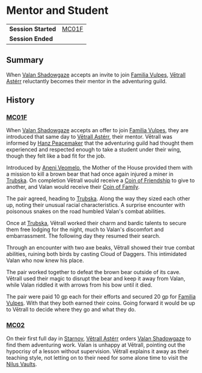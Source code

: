 # Mentor and Student

|||
| --- | --- |
| **Session Started** | [MC01F](../sessions/MC01F.md) | storyline.2
| **Session Ended** | |

## Summary

When [Valan Shadowgaze](../characters/valan-shadowgaze.md) accepts an invite to join [Familia Vulpes](../organisations/familia-vulpes.md), [Vētrall Astérr](../characters/vetrall-asterr.md) reluctantly becomes their mentor in the adventuring guild.

## History

### [MC01F](../sessions/MC01F.md)

When [Valan Shadowgaze](../characters/valan-shadowgaze.md) accepts an offer to join [Familia Vulpes](../organisations/familia-vulpes.md), they are introduced that same day to [Vētrall Astérr](../characters/vetrall-asterr.md), their mentor. Vētrall was informed by [Hanz Peacemaker](../characters/hanz-peacemaker.md) that the adventuring guild had thought them experienced and respected enough to take a student under their wing, though they felt like a bad fit for the job.

Introduced by [Aneni Veomelo](../characters/aneni-veomelo.md), the Mother of the House provided them with a mission to kill a brown bear that had once again injured a miner in [Trubska](../places/villages/trubska.md). On completion Vētrall would receive a [Coin of Friendship](../items/coin-of-friendship.md) to give to another, and Valan would receive their [Coin of Family](../items/coin-of-family.md).

The pair agreed, heading to [Trubska](../places/villages/trubska.md). Along the way they sized each other up, noting their unusual racial characteristics. A surprise encounter with poisonous snakes on the road humbled Valan's combat abilities.

Once at [Trubska](../places/villages/trubska.md), Vētrall worked their charm and bardic talents to secure them free lodging for the night, much to Valan's discomfort and embarrassment. The following day they resumed their search.

Through an encounter with two axe beaks, Vētrall showed their true combat abilities, ruining both birds by casting Cloud of Daggers. This intimidated Valan who now knew his place.

The pair worked together to defeat the brown bear outside of its cave. Vētrall used their magic to disrupt the bear and keep it away from Valan, while Valan riddled it with arrows from his bow until it died.

The pair were paid 10 gp each for their efforts and secured 20 gp for [Familia Vulpes](../organisations/familia-vulpes.md). With that they both earned their coins. Going forward it would be up to Vētrall to decide where they go and what they do.

### [MC02](../sessions/MC02.md)

On their first full day in [Starnov](../places/cities/starnov.md), [Vētrall Astérr](../characters/vetrall-asterr.md) orders [Valan Shadowgaze](../characters/valan-shadowgaze.md) to find them adventuring work. Valan is unhappy at Vētrall, pointing out the hypocrisy of a lesson without supervision. Vētrall explains it away as their teaching style, not letting on to their need for some alone time to visit the [Nilus Vaults](../places/buildings/government/nilus-vaults.md).
